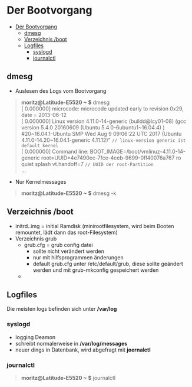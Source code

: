 # Der Bootvorgang #

- [Der Bootvorgang](#der-bootvorgang)
    - [dmesg](#dmesg)
    - [Verzeichnis /boot](#verzeichnis-boot)
    - [Logfiles](#logfiles)
        - [syslogd](#syslogd)
        - [journalctl](#journalctl)

## dmesg ##

- Auslesen des Logs vom Bootvorgang

> **moritz@Latitude-E5520 ~ $** dmesg  
> [    0.000000] microcode: microcode updated early to revision 0x29, date = 2013-06-12  
> [    0.000000] Linux version 4.11.0-14-generic (buildd@lcy01-08) (gcc version 5.4.0 20160609 (Ubuntu 5.4.0-6ubuntu1~16.04.4) )
> #20~16.04.1-Ubuntu SMP Wed Aug 9 09:06:22 UTC 2017 (Ubuntu 4.11.0-14.20~16.04.1-generic 4.11.12)" ```// linux-version generic ist default kernel```  
> [    0.000000] Command line: BOOT_IMAGE=/boot/vmlinuz-4.11.0-14-generic root=UUID=4e7490ec-7fce-4ceb-9699-0ff40076a767 ro quiet splash vt.handoff=7 ```// UUID der root-Partition```  
> ...

- Nur Kernelmessages

> **moritz@Latitude-E5520 ~ $** dmesg -k

## Verzeichnis /boot ##

- initrd..img = initial Ramdisk (minirootfilesystem, wird beim Booten remountet, lädt dann das root-Filesystem)
- Verzeichnis grub
    - grub.cfg = grub config datei
        - sollte nicht verändert werden
        - nur mit hilfsprogrammen änderungen
        - default grub.cfg unter /etc/default/grub, diese sollte geändert werden und mit grub-mkconfig gespeichert werden
    - 

## Logfiles ##

Die meisten logs befinden sich unter **/var/log**

### syslogd ###

- logging Deamon
- schreibt normalerweise in **/var/log/messages**
- neuer dings in Datenbank, wird abgefragt mit **joernalctl**

### journalctl ###

> **moritz@Latitude-E5520 ~ $** journalctl